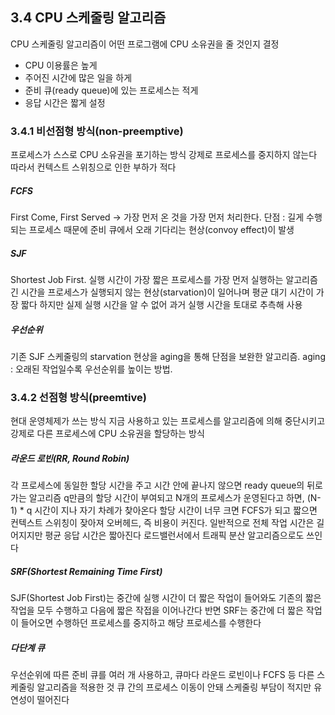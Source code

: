 ## 3.4 CPU 스케줄링 알고리즘
CPU 스케줄링 알고리즘이 어떤 프로그램에 CPU 소유권을 줄 것인지 결정
- CPU 이용률은 높게
- 주어진 시간에 많은 일을 하게
- 준비 큐(ready queue)에 있는 프로세스는 적게
- 응답 시간은 짧게 설정

### 3.4.1 비선점형 방식(non-preemptive)

프로세스가 스스로 CPU 소유권을 포기하는 방식
강제로 프로세스를 중지하지 않는다
따라서 컨텍스트 스위칭으로 인한 부하가 적다

##### FCFS
First Come, First Served -> 가장 먼저 온 것을 가장 먼저 처리한다.
단점 : 길게 수행되는 프로세스 때문에 준비 큐에서 오래 기다리는 현상(convoy effect)이 발생

##### SJF
Shortest Job First.
실행 시간이 가장 짧은 프로세스를 가장 먼저 실행하는 알고리즘
긴 시간을 프로세스가 실행되지 않는 현상(starvation)이 일어나며 평균 대기 시간이 가장 짧다
하지만 실제 실행 시간을 알 수 없어 과거 실행 시간을 토대로 추측해 사용

##### 우선순위
기존 SJF 스케줄링의 starvation 현상을 aging을 통해 단점을 보완한 알고리즘.
aging : 오래된 작업일수록 우선순위를 높이는 방법.

### 3.4.2 선점형 방식(preemtive)

현대 운영체제가 쓰는 방식
지금 사용하고 있는 프로세스를 알고리즘에 의해 중단시키고 강제로 다른 프로세스에 CPU 소유권을 할당하는 방식

##### 라운드 로빈(RR, Round Robin)
각 프로세스에 동일한 할당 시간을 주고 시간 안에 끝나지 않으면 ready queue의 뒤로 가는 알고리즘
q만큼의 할당 시간이 부여되고 N개의 프로세스가 운영된다고 하면, (N-1) * q 시간이 지나 자기 차례가 찾아온다
할당 시간이 너무 크면 FCFS가 되고 짧으면 컨텍스트 스위칭이 잦아져 오버헤드, 즉 비용이 커진다.
일반적으로 전체 작업 시간은 길어지지만 평균 응답 시간은 짧아진다
로드밸런서에서 트래픽 분산 알고리즘으로도 쓰인다

##### SRF(Shortest Remaining Time First)
SJF(Shortest Job First)는 중간에 실행 시간이 더 짧은 작업이 들어와도 기존의 짧은 작업을 모두 수행하고 다음에 짧은 작접을 이어나간다
반면 SRF는 중간에 더 짧은 작업이 들어오면 수행하던 프로세스를 중지하고 해당 프로세스를 수행한다

##### 다단계 큐
우선순위에 따른 준비 큐를 여러 개 사용하고, 큐마다 라운드 로빈이나 FCFS 등 다른 스케줄링 알고리즘을 적용한 것
큐 간의 프로세스 이동이 안돼 스케줄링 부담이 적지만 유연성이 떨어진다
